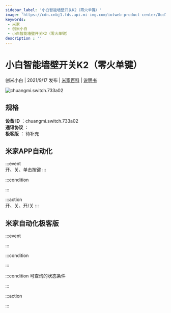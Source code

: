 ```yaml
---
sidebar_label: '小白智能墙壁开关K2（零火单键）'
image: 'https://cdn.cnbj1.fds.api.mi-img.com/iotweb-product-center/8cd71822d079e7b98efd41f739e447cb_1629971174093.png?GalaxyAccessKeyId=AKVGLQWBOVIRQ3XLEW&Expires=9223372036854775807&Signature=TPty5W9JDXkgwm2KYgauVqNcZLk='
keywords: 
 - 米家
 - 创米小白
 - 小白智能墙壁开关K2（零火单键）
description : ''
---
```

# 小白智能墙壁开关K2（零火单键）

创米小白 | 2021/9/17 发布 | [米家百科](https://home.mi.com/webapp/content/baike/product/index.html?model=chuangmi.switch.733a02) | [说明书](https://home.mi.com/views/introduction.html?model=chuangmi.switch.733a02&region=cn)

![chuangmi.switch.733a02](https://cdn.cnbj1.fds.api.mi-img.com/iotweb-product-center/8cd71822d079e7b98efd41f739e447cb_1629971174093.png?GalaxyAccessKeyId=AKVGLQWBOVIRQ3XLEW&Expires=9223372036854775807&Signature=TPty5W9JDXkgwm2KYgauVqNcZLk=)

## 规格  
> 
**设备 ID** ：chuangmi.switch.733a02  
**通讯协议** ：  
**极客版**  ： 待补充 


## 米家APP自动化  

:::event  
开、关、单击按键
:::

:::condition  

:::

:::action   
开、关、开/关
:::

## 米家自动化极客版  

:::event  

:::

:::condition  

:::

:::condition 可查询的状态条件  

:::

:::action  

:::

        
